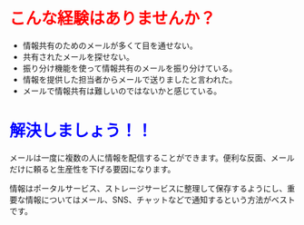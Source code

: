# <span style="color: red;">こんな経験はありませんか？</span>

* 情報共有のためのメールが多くて目を通せない。
* 共有されたメールを探せない。
* 振り分け機能を使って情報共有のメールを振り分けている。
* 情報を提供した担当者からメールで送りましたと言われた。
* メールで情報共有は難しいのではないかと感じている。

# <span style="color: blue;">解決しましょう！！</span>

メールは一度に複数の人に情報を配信することができます。便利な反面、メールだけに頼ると生産性を下げる要因になります。

情報はポータルサービス、ストレージサービスに整理して保存するようにし、重要な情報についてはメール、SNS、チャットなどで通知するという方法がベストです。
